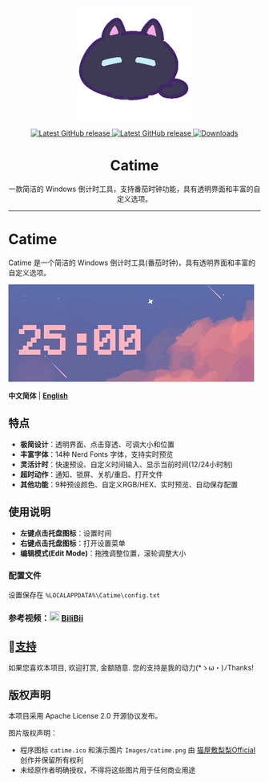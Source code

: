 <p align="center">
<a href="https://github.com/zggsong/STranslate" target="_blank">
<img align="center" alt="catime" width="230" src="Images/catime.png" />
</a>
</p>

<p align="center">
<a href="https://github.com/vladelaina/Catime/blob/main/LICENSE" target="_self">
 <img alt="Latest GitHub release" src="https://img.shields.io/github/license/vladelaina/Catime" />
</a>
<a href="https://github.com/vladelaina/Catime/releases/latest" target="_blank">
 <img alt="Latest GitHub release" src="https://img.shields.io/github/release/vladelaina/Catime.svg" />
</a>
 <a href="https://github.com/vladelaina/Catime/releases" target="_self">
 <img alt="Downloads" src="https://img.shields.io/github/downloads/vladelaina/Catime/total" />
</a>
</p>

<h1 align="center">Catime</h1>

<p align="center">一款简洁的 Windows 倒计时工具，支持番茄时钟功能，具有透明界面和丰富的自定义选项。</p>

---
# Catime

Catime 是一个简洁的 Windows 倒计时工具(番茄时钟)，具有透明界面和丰富的自定义选项。

![Catime](Images/catime.gif)

**中文简体** | [**English**](./README_ENG.md)

## 特点

- **极简设计**：透明界面、点击穿透、可调大小和位置
- **丰富字体**：14种 Nerd Fonts 字体，支持实时预览
- **灵活计时**：快速预设、自定义时间输入、显示当前时间(12/24小时制)
- **超时动作**：通知、锁屏、关机/重启、打开文件
- **其他功能**：9种预设颜色、自定义RGB/HEX、实时预览、自动保存配置

## 使用说明

- **左键点击托盘图标**：设置时间
- **右键点击托盘图标**：打开设置菜单
- **编辑模式(Edit Mode)**：拖拽调整位置，滚轮调整大小


### 配置文件
设置保存在 `%LOCALAPPDATA%\Catime\config.txt`

### 参考视频：<img src="https://www.bilibili.com/favicon.ico" width="20" height="20"> [BiliBii](https://www.bilibili.com/video/BV1ztFeeQEYP)



## 💖[支持](support.md)

如果您喜欢本项目, 欢迎打赏, 金额随意. 您的支持是我的动力(*ゝω・)ﾉThanks!

## 版权声明

本项目采用 Apache License 2.0 开源协议发布。

图片版权声明：
- 程序图标 `catime.ico` 和演示图片 `Images/catime.png` 由 [猫屋敷梨梨Official](https://space.bilibili.com/26087398) 创作并保留所有权利
- 未经原作者明确授权，不得将这些图片用于任何商业用途
